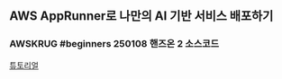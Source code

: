 ## AWS AppRunner로 나만의 AI 기반 서비스 배포하기
### AWSKRUG #beginners 250108 핸즈온 2 소스코드

[튜토리얼](https://bit.ly/container-handson-2)
